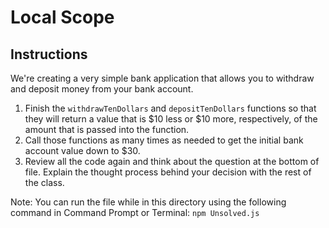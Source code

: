 # Local Scope

## Instructions
We're creating a very simple bank application that allows you to withdraw and deposit money from your bank account.
1. Finish the `withdrawTenDollars` and `depositTenDollars` functions so that they will return a value that is $10 less or $10 more, respectively, of the amount that is passed into the function.
2. Call those functions as many times as needed to get the initial bank account value down to $30.
3. Review all the code again and think about the question at the bottom of file. Explain the thought process behind your decision with the rest of the class.

Note: You can run the file while in this directory using the following command in Command Prompt or Terminal: `npm Unsolved.js`
